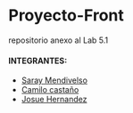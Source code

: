 # Proyecto-Front
repositorio anexo al Lab 5.1
#### INTEGRANTES:
- [Saray Mendivelso](https://github.com/saraygonm)
- [Camilo castaño](https://github.com/ccastano46)
- [Josue Hernandez](https://github.com/Josuehmz)

